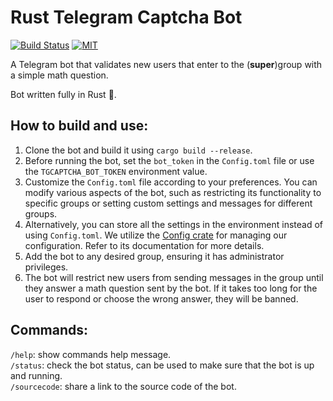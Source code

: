 # Rust Telegram Captcha Bot
[![Build Status](https://github.com/YouKnow-sys/tgcaptcha-rs/actions/workflows/rust.yml/badge.svg)](https://github.com/YouKnow-sys/ar-reshaper/actions?workflow=Rust%20CI)
[![MIT](https://img.shields.io/badge/license-MIT-blue.svg)](https://github.com/YouKnow-sys/ar-reshaper/blob/master/LICENSE)

A Telegram bot that validates new users that enter to the (**super**)group with a simple math question.

Bot written fully in Rust 🦀.

## How to build and use:
1. Clone the bot and build it using `cargo build --release`.
2. Before running the bot, set the `bot_token` in the `Config.toml` file
   or use the `TGCAPTCHA_BOT_TOKEN` environment value.
3. Customize the `Config.toml` file according to your preferences. 
   You can modify various aspects of the bot,
   such as restricting its functionality to specific groups
   or setting custom settings and messages for different groups.
4. Alternatively, you can store all the settings in the environment instead of using `Config.toml`.
   We utilize the [Config crate](https://crates.io/crates/config/) for managing our configuration.
   Refer to its documentation for more details.
5. Add the bot to any desired group, ensuring it has administrator privileges.
6. The bot will restrict new users from sending messages in the group
   until they answer a math question sent by the bot.
   If it takes too long for the user to respond or choose the wrong answer, they will be banned.

## Commands:
`/help`: show commands help message.\
`/status`: check the bot status, can be used to make sure that the bot is up and running.\
`/sourcecode`: share a link to the source code of the bot.
